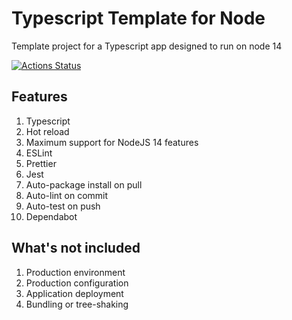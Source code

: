 # Typescript Template for Node

Template project for a Typescript app designed to run on node 14

[![Actions Status](https://github.com/MarkSFrancis/ts-node-template/workflows/Build/badge.svg)](https://github.com/MarkSFrancis/ts-node-template/actions)

## Features

1. Typescript
1. Hot reload
1. Maximum support for NodeJS 14 features
1. ESLint
1. Prettier
1. Jest
1. Auto-package install on pull
1. Auto-lint on commit
1. Auto-test on push
1. Dependabot

## What's not included

1. Production environment
1. Production configuration
1. Application deployment
1. Bundling or tree-shaking

